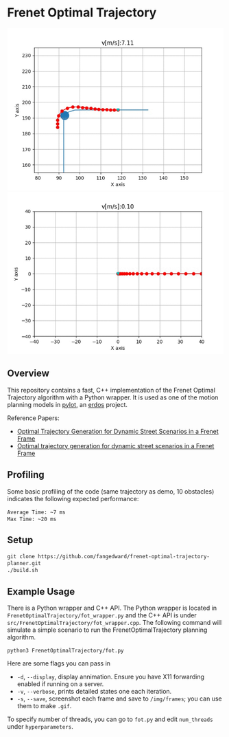 # Frenet Optimal Trajectory
![FrenetOptimalTrajectory Demo](img/fot.gif)
![FrenetOptimalTrajectory Demo](img/fot2.gif)

## Overview
This repository contains a fast, C++ implementation of the Frenet Optimal
 Trajectory algorithm with a Python wrapper. It is used as one of the motion planning models in 
 [pylot](https://github.com/erdos-project/pylot), an [erdos](https://github.com/erdos-project) project.
 
Reference Papers:
- [Optimal Trajectory Generation for Dynamic Street Scenarios in a Frenet Frame](https://www.researchgate.net/profile/Moritz_Werling/publication/224156269_Optimal_Trajectory_Generation_for_Dynamic_Street_Scenarios_in_a_Frenet_Frame/links/54f749df0cf210398e9277af.pdf)
- [Optimal trajectory generation for dynamic street scenarios in a Frenet Frame](https://www.youtube.com/watch?v=Cj6tAQe7UCY)

## Profiling
Some basic profiling of the code (same trajectory as demo, 10 obstacles) 
indicates the following expected performance:
```
Average Time: ~7 ms
Max Time: ~20 ms
```

## Setup
```
git clone https://github.com/fangedward/frenet-optimal-trajectory-planner.git
./build.sh
```

## Example Usage
There is a Python wrapper and C++ API. The Python wrapper is located in 
`FrenetOptimalTrajectory/fot_wrapper.py` and the C++ API is under 
`src/FrenetOptimalTrajectory/fot_wrapper.cpp`.
The following command will simulate a simple scenario to run the
 FrenetOptimalTrajectory planning algorithm.
```
python3 FrenetOptimalTrajectory/fot.py
```

Here are some flags you can pass in
* `-d`, `--display`, display annimation. Ensure you have X11 forwarding enabled if running on a server.
* `-v`, `--verbose`, prints detailed states one each iteration.
* `-s`, `--save`, screenshot each frame and save to `/img/frames`; you can use them to make `.gif`.

To specify number of threads, you can go to `fot.py` and edit `num_threads` under `hyperparameters`.